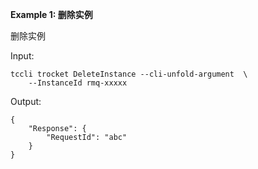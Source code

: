 **Example 1: 删除实例**

删除实例

Input: 

```
tccli trocket DeleteInstance --cli-unfold-argument  \
    --InstanceId rmq-xxxxx
```

Output: 
```
{
    "Response": {
        "RequestId": "abc"
    }
}
```

